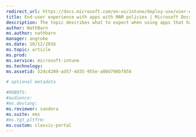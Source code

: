 ```yaml
---
redirect_url: https://docs.microsoft.com/en-us/intune/deploy-use/user-experience-for-mam-enabled-ios-apps-with-microsoft-intune
title: End-user experience with apps with MAM policies | Microsoft Docs
description: The topic describes what to expect when using apps that have MAM policies.
author: NathBarn
ms.author: nathbarn
manager: angrobe
ms.date: 10/12/2016
ms.topic: article
ms.prod:
ms.service: microsoft-intune
ms.technology:
ms.assetid: 524c4209-ad57-4d35-955e-a00d796bf858

# optional metadata

#ROBOTS:
#audience:
#ms.devlang:
ms.reviewer: sandera
ms.suite: ems
#ms.tgt_pltfrm:
ms.custom: classic-portal
---
```

